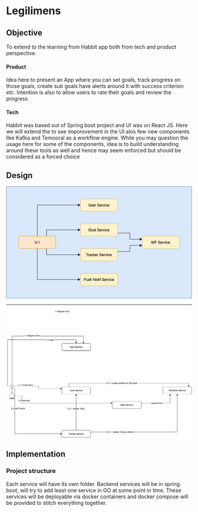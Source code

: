 # Legilimens

## Objective
To extend to the learning from Habbit app both from tech and product perspective.
#### Product
Idea here to present an App where you can set goals, track progress on those goals, create sub goals have alerts around it with success criterion etc. Intention is also to allow
users to rate their goals and review the progress

#### Tech
Habbit was based out of Spring boot project and UI was on React JS. Here we will extend the to see imporovement in the UI alos few new components like Kafka and Temooral as a workflow
engine.
While you may question the usage here for some of the components, idea is to build understanding around these tools as well and hence may seem enforced but should be considered as a forced choice

## Design

![Design Image](./data/designs/Goals.jpg)

---


![LLD Design Image](./data/designs/Leglimency_LLD.jpg)

## Implementation

### Project structure
Each service will have its own folder. Backend services will be in spring boot, will try to add least one service in GO at some point in time. These services will be deployable via docker containers and docker compose will be provided to stitch everything together.

